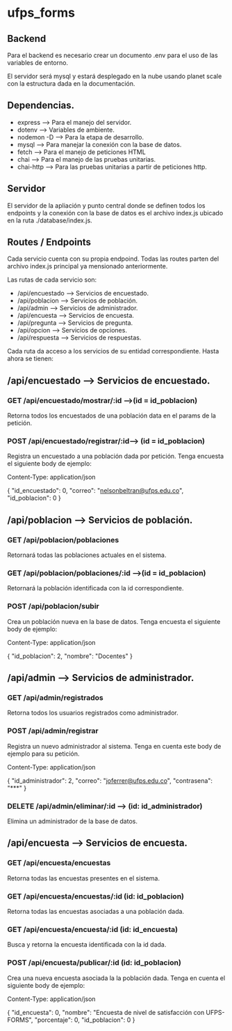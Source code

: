 # ufps_forms

## Backend 
Para el backend es necesario crear un documento .env para el uso de las variables de entorno. 

El servidor será mysql y estará desplegado en la nube usando planet scale con la estructura dada en la documentación. 

## Dependencias. 
- express --> Para el manejo del servidor. 
- dotenv --> Variables de ambiente.
- nodemon -D --> Para la etapa de desarrollo.
- mysql --> Para manejar la conexión con la base de datos.
- fetch --> Para el manejo de peticiones HTML
- chai --> Para el manejo de las pruebas unitarias. 
- chai-http --> Para las pruebas unitarias a partir de peticiones http. 

## Servidor

El servidor de la apliación y punto central donde se definen todos los endpoints y la conexión con la base de datos es el archivo index.js ubicado en la ruta ./database/index.js. 

## Routes / Endpoints

Cada servicio cuenta con su propia endpoind. Todas las routes parten del archivo index.js principal ya mensionado anteriormente. 

Las rutas de cada servicio son: 
- /api/encuestado --> Servicios de encuestado.
- /api/poblacion --> Servicios de población.
- /api/admin --> Servicios de administrador. 
- /api/encuesta --> Servicios de encuesta.
- /api/pregunta --> Servicios de pregunta.
- /api/opcion --> Servicios de opciones. 
- /api/respuesta --> Servicios de respuestas. 

Cada ruta da acceso a los servicios de su entidad correspondiente. Hasta ahora se tienen:

## /api/encuestado --> Servicios de encuestado.

### GET /api/encuestado/mostrar/:id -->(id = id_poblacion) 
Retorna todos los encuestados de una población data en el params de la petición. 

### POST /api/encuestado/registrar/:id--> (id = id_poblacion) 
Registra un encuestado a una población dada por petición. Tenga encuesta el siguiente body de ejemplo:

  Content-Type: application/json

  {
    "id_encuestado": 0,
    "correo": "nelsonbeltran@ufps.edu.co",
    "id_poblacion": 0
  }


## /api/poblacion --> Servicios de población.

### GET /api/poblacion/poblaciones
Retornará todas las poblaciones actuales en el sistema.  

### GET /api/poblacion/poblaciones/:id -->(id = id_poblacion)

Retornará la población identificada con la id correspondiente. 

### POST /api/poblacion/subir 
 Crea un población nueva en la base de datos. Tenga encuesta el siguiente body de ejemplo: 

  Content-Type: application/json

  {
    "id_poblacion": 2,
    "nombre": "Docentes"
  }

## /api/admin --> Servicios de administrador. 

### GET /api/admin/registrados 
Retorna todos los usuarios registrados como administrador. 

### POST /api/admin/registrar 
Registra un nuevo administrador al sistema. Tenga en cuenta este body de ejemplo para su petición. 

  Content-Type: application/json

  {
    "id_administrador": 2,
    "correo": "joferrer@ufps.edu.co",
    "contrasena": "***"
  }

### DELETE /api/admin/eliminar/:id --> (id: id_administrador) 
Elimina un administrador de la base de datos. 

## /api/encuesta --> Servicios de encuesta.

### GET /api/encuesta/encuestas 
Retorna todas las encuestas presentes en el sistema. 

### GET /api/encuesta/encuestas/:id (id: id_poblacion)
Retorna todas las encuestas asociadas a una población dada.

### GET /api/encuesta/encuesta/:id (id: id_encuesta)
Busca y retorna la encuesta identificada con la id dada. 

### POST /api/encuesta/publicar/:id (id: id_poblacion)
Crea una nueva encuesta asociada la la población dada. Tenga en cuenta el siguiente body de ejemplo:

Content-Type: application/json

{
    "id_encuesta": 0,
    "nombre": "Encuesta de nivel de satisfacción con UFPS-FORMS",
    "porcentaje": 0,
    "id_poblacion": 0
}
